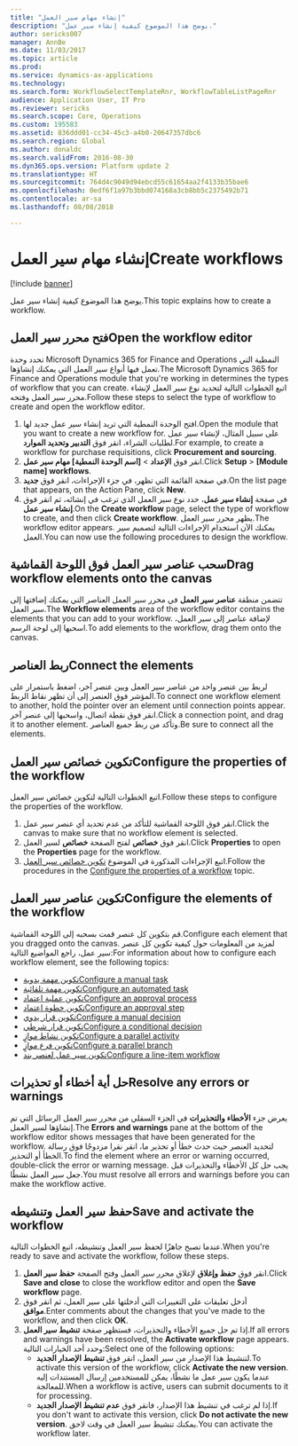 ```yaml
---
title: "إنشاء مهام سير العمل"
description: "يوضح هذا الموضوع كيفية إنشاء سير عمل."
author: sericks007
manager: AnnBe
ms.date: 11/03/2017
ms.topic: article
ms.prod: 
ms.service: dynamics-ax-applications
ms.technology: 
ms.search.form: WorkflowSelectTemplateRnr, WorkflowTableListPageRnr
audience: Application User, IT Pro
ms.reviewer: sericks
ms.search.scope: Core, Operations
ms.custom: 195583
ms.assetid: 836ddd01-cc34-45c3-a4b0-20647357dbc6
ms.search.region: Global
ms.author: donaldc
ms.search.validFrom: 2016-08-30
ms.dyn365.ops.version: Platform update 2
ms.translationtype: HT
ms.sourcegitcommit: 764d4c9049d94ebcd55c61654aa2f4133b35bae6
ms.openlocfilehash: 0edf6f1a97b3bbd074168a3cb8bb5c2375492b71
ms.contentlocale: ar-sa
ms.lasthandoff: 08/08/2018

---
```


# <a name="create-workflows"></a><span data-ttu-id="4d903-103">إنشاء مهام سير العمل</span><span class="sxs-lookup"><span data-stu-id="4d903-103">Create workflows</span></span>

[!include [banner](../includes/banner.md)]

<span data-ttu-id="4d903-104">يوضح هذا الموضوع كيفية إنشاء سير عمل.</span><span class="sxs-lookup"><span data-stu-id="4d903-104">This topic explains how to create a workflow.</span></span>

<a name="open-the-workflow-editor"></a><span data-ttu-id="4d903-105">فتح محرر سير العمل</span><span class="sxs-lookup"><span data-stu-id="4d903-105">Open the workflow editor</span></span>
------------------------

<span data-ttu-id="4d903-106">تحدد وحدة Microsoft Dynamics 365 for Finance and Operations النمطية التي تعمل فيها أنواع سير العمل التي يمكنك إنشاؤها.</span><span class="sxs-lookup"><span data-stu-id="4d903-106">The Microsoft Dynamics 365 for Finance and Operations module that you're working in determines the types of workflow that you can create.</span></span> <span data-ttu-id="4d903-107">اتبع الخطوات التالية لتحديد نوع سير العمل لإنشاء محرر سير العمل وفتحه.</span><span class="sxs-lookup"><span data-stu-id="4d903-107">Follow these steps to select the type of workflow to create and open the workflow editor.</span></span>

1.  <span data-ttu-id="4d903-108">افتح الوحدة النمطية التي تريد إنشاء سير عمل جديد لها.</span><span class="sxs-lookup"><span data-stu-id="4d903-108">Open the module that you want to create a new workflow for.</span></span> <span data-ttu-id="4d903-109">على سبيل المثال، لإنشاء سير عمل لطلبات الشراء، انقر فوق **التدبير وتحديد الموارد**.</span><span class="sxs-lookup"><span data-stu-id="4d903-109">For example, to create a workflow for purchase requisitions, click **Procurement and sourcing**.</span></span>
2.  <span data-ttu-id="4d903-110">انقر فوق **الإعداد** &gt; **\[اسم الوحدة النمطية\] مهام سير عمل**.</span><span class="sxs-lookup"><span data-stu-id="4d903-110">Click **Setup** &gt; **\[Module name\] workflows**.</span></span>
3.  <span data-ttu-id="4d903-111">في صفحة القائمة التي تظهر، في جزء الإجراءات، انقر فوق **جديد**.</span><span class="sxs-lookup"><span data-stu-id="4d903-111">On the list page that appears, on the Action Pane, click **New**.</span></span>
4.  <span data-ttu-id="4d903-112">في صفحة **إنشاء سير عمل**، حدد نوع سير العمل الذي ترغب في إنشائه، ثم انقر فوق **إنشاء سير عمل**.</span><span class="sxs-lookup"><span data-stu-id="4d903-112">On the **Create workflow** page, select the type of workflow to create, and then click **Create workflow**.</span></span> <span data-ttu-id="4d903-113">يظهر محرر سير العمل.</span><span class="sxs-lookup"><span data-stu-id="4d903-113">The workflow editor appears.</span></span> <span data-ttu-id="4d903-114">يمكنك الآن استخدام الإجراءات التالية لتصميم سير العمل.</span><span class="sxs-lookup"><span data-stu-id="4d903-114">You can now use the following procedures to design the workflow.</span></span>

## <a name="drag-workflow-elements-onto-the-canvas"></a><span data-ttu-id="4d903-115">سحب عناصر سير العمل فوق اللوحة القماشية</span><span class="sxs-lookup"><span data-stu-id="4d903-115">Drag workflow elements onto the canvas</span></span>
<span data-ttu-id="4d903-116">تتضمن منطقة **عناصر سير العمل** في محرر سير العمل العناصر التي يمكنك إضافتها إلى سير العمل.</span><span class="sxs-lookup"><span data-stu-id="4d903-116">The **Workflow elements** area of the workflow editor contains the elements that you can add to your workflow.</span></span> <span data-ttu-id="4d903-117">لإضافة عناصر إلى سير العمل، اسحبها إلى لوحة الرسم.</span><span class="sxs-lookup"><span data-stu-id="4d903-117">To add elements to the workflow, drag them onto the canvas.</span></span>

## <a name="connect-the-elements"></a><span data-ttu-id="4d903-118">ربط العناصر</span><span class="sxs-lookup"><span data-stu-id="4d903-118">Connect the elements</span></span>
<span data-ttu-id="4d903-119">لربط بين عنصر واحد من عناصر سير العمل وبين عنصر آخر، اضغط باستمرار على المؤشر فوق العنصر إلى أن تظهر نقاط الربط.</span><span class="sxs-lookup"><span data-stu-id="4d903-119">To connect one workflow element to another, hold the pointer over an element until connection points appear.</span></span> <span data-ttu-id="4d903-120">انقر فوق نقطة اتصال، واسحبها إلى عنصر آخر.</span><span class="sxs-lookup"><span data-stu-id="4d903-120">Click a connection point, and drag it to another element.</span></span> <span data-ttu-id="4d903-121">وتأكد من ربط جميع العناصر.</span><span class="sxs-lookup"><span data-stu-id="4d903-121">Be sure to connect all the elements.</span></span>

## <a name="configure-the-properties-of-the-workflow"></a><span data-ttu-id="4d903-122">تكوين خصائص سير العمل</span><span class="sxs-lookup"><span data-stu-id="4d903-122">Configure the properties of the workflow</span></span>
<span data-ttu-id="4d903-123">اتبع الخطوات التالية لتكوين خصائص سير العمل.</span><span class="sxs-lookup"><span data-stu-id="4d903-123">Follow these steps to configure the properties of the workflow.</span></span>

1.  <span data-ttu-id="4d903-124">انقر فوق اللوحة القماشية للتأكد من عدم تحديد أي عنصر سير عمل.</span><span class="sxs-lookup"><span data-stu-id="4d903-124">Click the canvas to make sure that no workflow element is selected.</span></span>
2.  <span data-ttu-id="4d903-125">انقر فوق **خصائص** لفتح الصفحة **خصائص** لسير العمل.</span><span class="sxs-lookup"><span data-stu-id="4d903-125">Click **Properties** to open the **Properties** page for the workflow.</span></span>
3.  <span data-ttu-id="4d903-126">اتبع الإجراءات المذكورة في الموضوع [تكوين خصائص سير العمل](configure-workflow-properties.md).</span><span class="sxs-lookup"><span data-stu-id="4d903-126">Follow the procedures in the [Configure the properties of a workflow](configure-workflow-properties.md) topic.</span></span>

## <a name="configure-the-elements-of-the-workflow"></a><span data-ttu-id="4d903-127">تكوين عناصر سير العمل</span><span class="sxs-lookup"><span data-stu-id="4d903-127">Configure the elements of the workflow</span></span>
<span data-ttu-id="4d903-128">قم بتكوين كل عنصر قمت بسحبه إلى اللوحة القماشية.</span><span class="sxs-lookup"><span data-stu-id="4d903-128">Configure each element that you dragged onto the canvas.</span></span> <span data-ttu-id="4d903-129">لمزيد من المعلومات حول كيفية تكوين كل عنصر سير عمل، راجع المواضيع التالية:</span><span class="sxs-lookup"><span data-stu-id="4d903-129">For information about how to configure each workflow element, see the following topics:</span></span>

-   [<span data-ttu-id="4d903-130">تكوين مهمة يدوية</span><span class="sxs-lookup"><span data-stu-id="4d903-130">Configure a manual task</span></span>](configure-manual-task-workflow.md)
-   [<span data-ttu-id="4d903-131">تكوين مهمة تلقائية</span><span class="sxs-lookup"><span data-stu-id="4d903-131">Configure an automated task</span></span>](configure-automated-task-workflow.md)
-   [<span data-ttu-id="4d903-132">تكوين عملية اعتماد</span><span class="sxs-lookup"><span data-stu-id="4d903-132">Configure an approval process</span></span>](configure-approval-process-workflow.md)
-   [<span data-ttu-id="4d903-133">تكوين خطوة اعتماد</span><span class="sxs-lookup"><span data-stu-id="4d903-133">Configure an approval step</span></span>](configure-approval-step-workflow.md)
-   [<span data-ttu-id="4d903-134">تكوين قرار يدوي</span><span class="sxs-lookup"><span data-stu-id="4d903-134">Configure a manual decision</span></span>](configure-manual-decision-workflow.md)
-   [<span data-ttu-id="4d903-135">تكوين قرار شرطي</span><span class="sxs-lookup"><span data-stu-id="4d903-135">Configure a conditional decision</span></span>](configure-conditional-decision-workflow.md)
-   [<span data-ttu-id="4d903-136">تكوين نشاط موازٍ</span><span class="sxs-lookup"><span data-stu-id="4d903-136">Configure a parallel activity</span></span>](configure-parallel-activity-workflow.md)
-   [<span data-ttu-id="4d903-137">تكوين فرع موازٍ</span><span class="sxs-lookup"><span data-stu-id="4d903-137">Configure a parallel branch</span></span>](configure-parallel-branch-workflow.md)
-   [<span data-ttu-id="4d903-138">تكوين سير عمل لعنصر بند</span><span class="sxs-lookup"><span data-stu-id="4d903-138">Configure a line-item workflow</span></span>](configure-line-item-workflow.md)

## <a name="resolve-any-errors-or-warnings"></a><span data-ttu-id="4d903-139">حل أية أخطاء أو تحذيرات</span><span class="sxs-lookup"><span data-stu-id="4d903-139">Resolve any errors or warnings</span></span>
<span data-ttu-id="4d903-140">يعرض جزء **الأخطاء والتحذيرات** في الجزء السفلي من محرر سير العمل الرسائل التي تم إنشاؤها لسير العمل.</span><span class="sxs-lookup"><span data-stu-id="4d903-140">The **Errors and warnings** pane at the bottom of the workflow editor shows messages that have been generated for the workflow.</span></span> <span data-ttu-id="4d903-141">لتحديد العنصر حيث حدث خطأ أو تحذير ما، انقر نقرا مزدوجًا فوق رسالة الخطأ أو التحذير.</span><span class="sxs-lookup"><span data-stu-id="4d903-141">To find the element where an error or warning occurred, double-click the error or warning message.</span></span> <span data-ttu-id="4d903-142">يجب حل كل الأخطاء والتحذيرات قبل جعل سير العمل نشطًا.</span><span class="sxs-lookup"><span data-stu-id="4d903-142">You must resolve all errors and warnings before you can make the workflow active.</span></span>

## <a name="save-and-activate-the-workflow"></a><span data-ttu-id="4d903-143">حفظ سير العمل وتنشيطه</span><span class="sxs-lookup"><span data-stu-id="4d903-143">Save and activate the workflow</span></span>
<span data-ttu-id="4d903-144">عندما تصبح جاهزًا لحفظ سير العمل وتنشيطه، اتبع الخطوات التالية.</span><span class="sxs-lookup"><span data-stu-id="4d903-144">When you're ready to save and activate the workflow, follow these steps.</span></span>

1.  <span data-ttu-id="4d903-145">انقر فوق **حفظ وإغلاق** لإغلاق محرر سير العمل وفتح الصفحة **حفظ سير العمل**.</span><span class="sxs-lookup"><span data-stu-id="4d903-145">Click **Save and close** to close the workflow editor and open the **Save workflow** page.</span></span>
2.  <span data-ttu-id="4d903-146">أدخل تعليقات على التغييرات التي أدخلتها على سير العمل، ثم انقر فوق **موافق**.</span><span class="sxs-lookup"><span data-stu-id="4d903-146">Enter comments about the changes that you've made to the workflow, and then click **OK**.</span></span>
3.  <span data-ttu-id="4d903-147">إذا تم حل جميع الأخطاء والتحذيرات، فستظهر صفحة **تنشيط سير العمل**.</span><span class="sxs-lookup"><span data-stu-id="4d903-147">If all errors and warnings have been resolved, the **Activate workflow** page appears.</span></span> <span data-ttu-id="4d903-148">وحدد أحد الخيارات التالية:</span><span class="sxs-lookup"><span data-stu-id="4d903-148">Select one of the following options:</span></span>
    -   <span data-ttu-id="4d903-149">لتنشيط هذا الإصدار من سير العمل، انقر فوق **تنشيط الإصدار الجديد**.</span><span class="sxs-lookup"><span data-stu-id="4d903-149">To activate this version of the workflow, click **Activate the new version**.</span></span> <span data-ttu-id="4d903-150">عندما يكون سير عمل ما نشطًا، يمكن للمستخدمين إرسال المستندات إليه للمعالجة.</span><span class="sxs-lookup"><span data-stu-id="4d903-150">When a workflow is active, users can submit documents to it for processing.</span></span>
    -   <span data-ttu-id="4d903-151">إذا لم ترغب في تنشيط هذا الإصدار، فانقر فوق **عدم تنشيط الإصدار الجديد‬**.</span><span class="sxs-lookup"><span data-stu-id="4d903-151">If you don't want to activate this version, click **Do not activate the new version**.</span></span> <span data-ttu-id="4d903-152">يمكنك تنشيط سير العمل في وقت لاحق.</span><span class="sxs-lookup"><span data-stu-id="4d903-152">You can activate the workflow later.</span></span>






